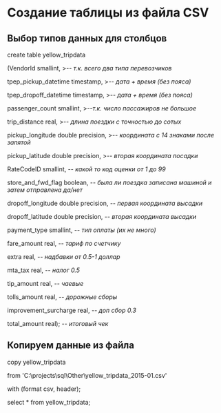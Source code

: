 # Создание таблицы из файла CSV
## Выбор типов данных для столбцов

create table yellow_tripdata

(VendorId smallint,                   >*-- т.к. всего два типа перевозчиков*

tpep_pickup_datetime timestamp,       >*-- дата + время (без пояса)*

tpep_dropoff_datetime timestamp,      >*-- дата + время (без пояса)*

passenger_count smallint,             >*--т.к. число пассажиров не большое*

trip_distance real,                   >*-- длина поездки с точностью до сотых*

pickup_longitude double precision,    >*-- координата с 14 знаками после запятой*

pickup_latitude double precision,     >*-- вторая координата посадки*

RateCodeID smallint,                  *-- какой то код оценки от 1 до 99*

store_and_fwd_flag boolean,           *-- была ли поездка записана машиной и затем отправлена да/нет*

dropoff_longitude double precision,   *-- первая координата высадки*

dropoff_latitude double precision,    *-- вторая координата высадки*

payment_type smallint,                *-- тип оплаты (их не много)*

fare_amount real,                     *-- тариф по счетчику*

extra real,                           *-- надбавки от 0.5-1 доллар*

mta_tax real,                         *-- налог 0.5*

tip_amount real,                      *-- чаевые*

tolls_amount real,                    *-- дорожные сборы*

improvement_surcharge real,           *-- доп сбор 0.3*

total_amount real);                   *-- итоговый чек*

## Копируем данные из файла

copy yellow_tripdata 

from 'C:\projects\sql\Other\yellow_tripdata_2015-01.csv' 

with (format csv, header);


select * from yellow_tripdata;
